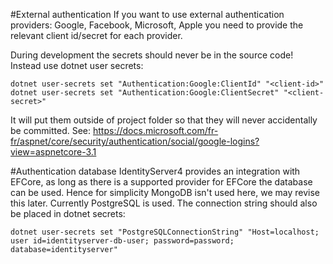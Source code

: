 #External authentication
If you want to use external authentication providers: Google, Facebook, Microsoft, Apple you need to provide the relevant client id/secret for each provider.

During development the secrets should never be in the source code!
Instead use dotnet user secrets:
```
dotnet user-secrets set "Authentication:Google:ClientId" "<client-id>"
dotnet user-secrets set "Authentication:Google:ClientSecret" "<client-secret>"
```
It will put them outside of project folder so that they will never accidentally be committed.
See: https://docs.microsoft.com/fr-fr/aspnet/core/security/authentication/social/google-logins?view=aspnetcore-3.1

#Authentication database
IdentityServer4 provides an integration with EFCore, as long as there is a supported provider for EFCore the database can be used. 
Hence for simplicity MongoDB isn't used here, we may revise this later.
Currently PostgreSQL is used.
The connection string should also be placed in dotnet secrets:
```
dotnet user-secrets set "PostgreSQLConnectionString" "Host=localhost; user id=identityserver-db-user; password=password; database=identityserver"
```